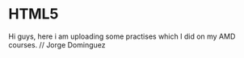 # HTML5

Hi guys, here i am uploading some practises which I did on my AMD courses. // Jorge Dominguez

